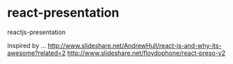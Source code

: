 react-presentation
==================

reactjs-presentation

Inspired by ...
http://www.slideshare.net/AndrewHull/react-js-and-why-its-awesome?related=2
http://www.slideshare.net/floydophone/react-preso-v2
